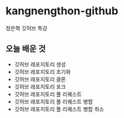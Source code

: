 # kangnengthon-github

정은혁 깃허브 특강

## 오늘 배운 것

- 깃허브 레포지토리 생성
- 깃허브 레포지토리 초기화
- 깃허브 레포지토리 클론
- 깃허브 레포지토리 포크
- 깃허브 레포지토리 풀 리퀘스트
- 깃허브 레포지토리 풀 리퀘스트 병합
- 깃허브 레포지토리 풀 리퀘스트 병합 취소
